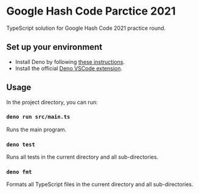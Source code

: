 # Google Hash Code Parctice 2021

TypeScript solution for Google Hash Code 2021 practice round.

## Set up your environment

- Install Deno by following [these instructions](https://deno.land/manual/getting_started/installation).
- Install the official [Deno VSCode extension](https://marketplace.visualstudio.com/items?itemName=denoland.vscode-deno).

## Usage

In the project directory, you can run:

### `deno run src/main.ts`

Runs the main program.

### `deno test`

Runs all tests in the current directory and all sub-directories.

### `deno fmt`

Formats all TypeScript files in the current directory and all sub-directories.
